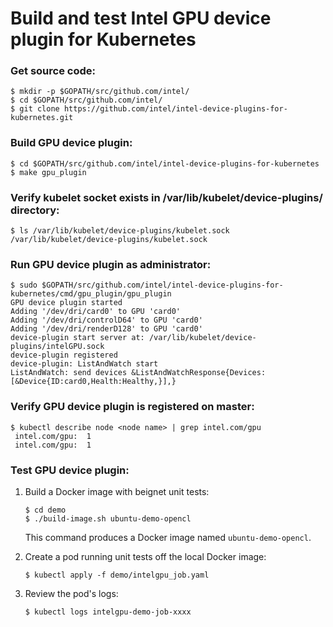 # Build and test Intel GPU device plugin for Kubernetes

### Get source code:
```
$ mkdir -p $GOPATH/src/github.com/intel/
$ cd $GOPATH/src/github.com/intel/
$ git clone https://github.com/intel/intel-device-plugins-for-kubernetes.git
```

### Build GPU device plugin:
```
$ cd $GOPATH/src/github.com/intel/intel-device-plugins-for-kubernetes
$ make gpu_plugin
```

### Verify kubelet socket exists in /var/lib/kubelet/device-plugins/ directory:
```
$ ls /var/lib/kubelet/device-plugins/kubelet.sock
/var/lib/kubelet/device-plugins/kubelet.sock
```

### Run GPU device plugin as administrator:
```
$ sudo $GOPATH/src/github.com/intel/intel-device-plugins-for-kubernetes/cmd/gpu_plugin/gpu_plugin
GPU device plugin started
Adding '/dev/dri/card0' to GPU 'card0'
Adding '/dev/dri/controlD64' to GPU 'card0'
Adding '/dev/dri/renderD128' to GPU 'card0'
device-plugin start server at: /var/lib/kubelet/device-plugins/intelGPU.sock
device-plugin registered
device-plugin: ListAndWatch start
ListAndWatch: send devices &ListAndWatchResponse{Devices:[&Device{ID:card0,Health:Healthy,}],}
```

### Verify GPU device plugin is registered on master:
```
$ kubectl describe node <node name> | grep intel.com/gpu
 intel.com/gpu:  1
 intel.com/gpu:  1
```

### Test GPU device plugin:

1. Build a Docker image with beignet unit tests:
   ```
   $ cd demo
   $ ./build-image.sh ubuntu-demo-opencl
   ```

      This command produces a Docker image named `ubuntu-demo-opencl`.

2. Create a pod running unit tests off the local Docker image:
   ```
   $ kubectl apply -f demo/intelgpu_job.yaml
   ```

3. Review the pod's logs:
   ```
   $ kubectl logs intelgpu-demo-job-xxxx
   ```
